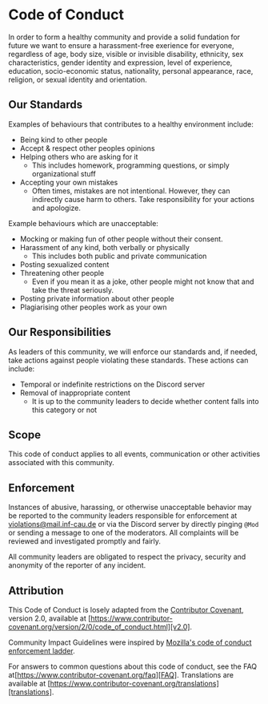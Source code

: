 # Code of Conduct

In order to form a healthy community and provide a solid fundation for future we want to ensure a harassment-free exerience for everyone, regardless of age, body size, visible or invisible disability, ethnicity, sex characteristics, gender identity and expression, level of experience, education, socio-economic status, nationality, personal appearance, race, religion, or sexual identity and orientation.

## Our Standards

Examples of behaviours that contributes to a healthy environment include:

- Being kind to other people
- Accept & respect other peoples opinions
- Helping others who are asking for it
  - This includes homework, programming questions, or simply organizational stuff
- Accepting your own mistakes
  - Often times, mistakes are not intentional. However, they can indirectly cause harm to others. Take responsibility for your actions and apologize.

Example behaviours which are unacceptable:

- Mocking or making fun of other people without their consent.
- Harassment of any kind, both verbally or physically
  - This includes both public and private communication
- Posting sexualized content
- Threatening other people
  - Even if you mean it as a joke, other people might not know that and take the threat seriously.
- Posting private information about other people
- Plagiarising other peoples work as your own

## Our Responsibilities

As leaders of this community, we will enforce our standards and, if needed, take actions against people violating these standards. These actions can include:

- Temporal or indefinite restrictions on the Discord server
- Removal of inappropriate content
  - It is up to the community leaders to decide whether content falls into this category or not

## Scope

This code of conduct applies to all events, communication or other activities associated with this community.

## Enforcement

Instances of abusive, harassing, or otherwise unacceptable behavior may be reported to the community leaders responsible for enforcement at violations@mail.inf-cau.de or via the Discord server by directly pinging `@Mod` or sending a message to one of the moderators. All complaints will be reviewed and investigated promptly and fairly.

All community leaders are obligated to respect the privacy, security and anonymity of the reporter of any incident.

## Attribution

This Code of Conduct is losely adapted from the [Contributor Covenant][homepage], version 2.0, available at [https://www.contributor-covenant.org/version/2/0/code_of_conduct.html][v2.0].

Community Impact Guidelines were inspired by [Mozilla's code of conduct enforcement ladder][Mozilla CoC].

For answers to common questions about this code of conduct, see the FAQ at[https://www.contributor-covenant.org/faq][FAQ]. Translations are available at [https://www.contributor-covenant.org/translations][translations].

[homepage]: https://www.contributor-covenant.org
[v2.0]: https://www.contributor-covenant.org/version/2/0/code_of_conduct.html
[Mozilla CoC]: https://github.com/mozilla/diversity
[FAQ]: https://www.contributor-covenant.org/faq
[translations]: https://www.contributor-covenant.org/translations
